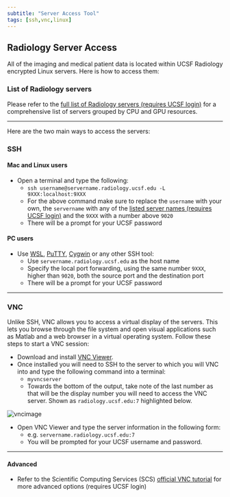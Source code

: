 ```yaml
---
subtitle: "Server Access Tool"
tags: [ssh,vnc,linux]
---
```


## Radiology Server Access

All of the imaging and medical patient data is located within UCSF Radiology encrypted Linux servers. Here is how to access them:

### List of Radiology servers

Please refer to the [full list of Radiology servers (requires UCSF login)][ucsfservers] for a comprehensive list of servers grouped by CPU and GPU resources.

---

Here are the two main ways to access the servers:

### SSH

#### Mac and Linux users

- Open a terminal and type the following:
  - `ssh username@servername.radiology.ucsf.edu -L 9XXX:localhost:9XXX`
  - For the above command make sure to replace the `username` with your own, the  `servername` with any of the [listed server names (requires UCSF login)][ucsfservers] and the `9XXX` with a number above `9020`
  - There will be a prompt for your UCSF password  

#### PC users

- Use [WSL], [PuTTY], [Cygwin] or any other SSH tool:
  - Use `servername.radiology.ucsf.edu` as the host name
  - Specify the local port forwarding, using the same number `9XXX`, higher than `9020`, both the source port and the destination port
  - There will be a prompt for your UCSF password

---

### VNC

Unlike SSH, VNC allows you to access a virtual display of the servers. This lets you browse through the file system and open visual applications such as Matlab and a web browser in a virtual operating system. Follow these steps to start a VNC session:

- Download and install [VNC Viewer][vncviewer].
- Once installed you will need to SSH to the server to which you will VNC into and type the following command into a terminal:
  - `myvncserver`
  - Towards the bottom of the output, take note of the last number as that will be the display number you will need to access the VNC server. Shown as `radiology.ucsf.edu:7` highlighted below.

![vncimage]

- Open VNC Viewer and type the server information in the following form:
  - e.g. `servername.radiology.ucsf.edu:7`
  - You will be prompted for your UCSF username and password.

---

#### Advanced

- Refer to the Scientific Computing Services (SCS) [official VNC tutorial][scsvnc] for more advanced options (requires UCSF login)

[ucsfservers]: https://ucsf.box.com/s/yx3hv4trm4kniy1in0op2y7nzeukouf2
[wsl]: https://docs.microsoft.com/en-us/windows/wsl/install-win10
[putty]: https://www.ssh.com/ssh/putty/download
[cygwin]: https://cygwin.com/install.html
[vncviewer]: https://www.realvnc.com/en/connect/download/viewer/
[vncimage]: /materials/vncserversample.png "VNC Output"
[scsvnc]: https://wiki.radiology.ucsf.edu/bin/view/SCS/Tutorials/RealVNCAdvanced/
